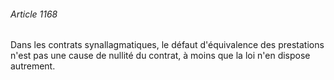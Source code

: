 ###### Article 1168

Dans les contrats synallagmatiques, le défaut d'équivalence des prestations n'est pas une cause de nullité du contrat, à moins que la loi n'en dispose autrement.

